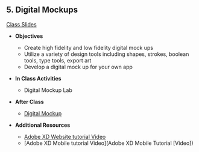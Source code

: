 <!--## 5. Digital Mock Ups - ([Class Slides](https://docs.google.com/presentation/d/1MC9D6sFMJLH0By0de65wevx4Zc7LnN12U3Fgf0sQV3M/edit#slide=id.p)) MITCHELL, ADRIANA
  - **Objectives** -
    - Create high fidelity and low fidelity digital mock ups
    - Utilize a variety of design tools including shapes, strokes, boolean tools, type tools, export art
    - Develop a digital mock up for your own app

  - **In Class Activities**
    - *Developing a Digital Mockups* - So far, we've used wireframes to mock up our app designs. Now, after much testing, we will make our design digital. You'll learn variety of design prototyping tools to design your apps.
    - **After Class** - 1) create a design prototype for your term 2 app idea with your partner 2) for next class, find an industry professional on LinkedIn you'd like to reach out to for advice.
  -->

## 5. Digital Mockups

[Class Slides](https://docs.google.com/presentation/u/1/d/1MC9D6sFMJLH0By0de65wevx4Zc7LnN12U3Fgf0sQV3M/edit#slide=id.p)

- **Objectives**
  - Create high fidelity and low fidelity digital mock ups
  - Utilize a variety of design tools including shapes, strokes, boolean tools, type tools, export art
  - Develop a digital mock up for your own app

- **In Class Activities**
  - Digital Mockup Lab

- **After Class**
  - [Digital Mockup](https://docs.google.com/document/u/1/d/1LV1gGf_QhRyX4WnPvEebC1a6SCXD-oF5tbb70QHVzfk/edit?usp=drive_web&ouid=106043311622109841017)

- **Additional Resources** 
  - [Adobe XD Website tutorial Video](https://www.youtube.com/watch?v=jHBMjjLY0Dw)
  - [Adobe XD Mobile tutorial Video](Adobe XD Mobile Tutorial [Video])
